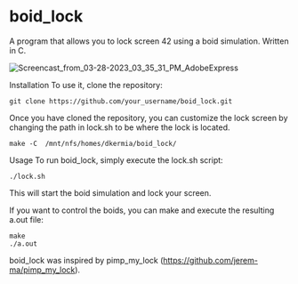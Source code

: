 # boid_lock
A program that allows you to lock screen 42 using a boid simulation. Written in C.

![Screencast_from_03-28-2023_03_35_31_PM_AdobeExpress](https://user-images.githubusercontent.com/101118957/228265623-bf24f377-48bb-4221-a5c5-bba0f557692a.gif)

Installation
To use it, clone the repository:
```
git clone https://github.com/your_username/boid_lock.git
```
Once you have cloned the repository, you can customize the lock screen by changing the path in lock.sh to be where the lock is located.
```
make -C  /mnt/nfs/homes/dkermia/boid_lock/
```
Usage
To run boid_lock, simply execute the lock.sh script:
```
./lock.sh
```
This will start the boid simulation and lock your screen.

If you want to control the boids, you can make and execute the resulting a.out file:
```
make
./a.out
```

boid_lock was inspired by pimp_my_lock (https://github.com/jerem-ma/pimp_my_lock).
